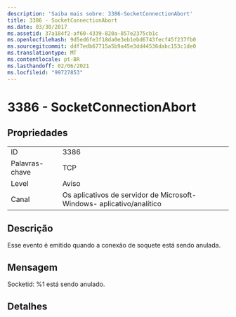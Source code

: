 ```yaml
---
description: 'Saiba mais sobre: 3386-SocketConnectionAbort'
title: 3386 - SocketConnectionAbort
ms.date: 03/30/2017
ms.assetid: 37a184f2-af60-4339-820a-857e2375cb1c
ms.openlocfilehash: 9d5ed6fe3f18da0e3eb1ebd6743fecf45f237fb0
ms.sourcegitcommit: ddf7edb67715a5b9a45e3dd44536dabc153c1de0
ms.translationtype: MT
ms.contentlocale: pt-BR
ms.lasthandoff: 02/06/2021
ms.locfileid: "99727853"
---
```

# <a name="3386---socketconnectionabort"></a>3386 - SocketConnectionAbort

## <a name="properties"></a>Propriedades  
  
|||  
|-|-|  
|ID|3386|  
|Palavras-chave|TCP|  
|Level|Aviso|  
|Canal|Os aplicativos de servidor de Microsoft-Windows- aplicativo/analítico|  
  
## <a name="description"></a>Descrição  

 Esse evento é emitido quando a conexão de soquete está sendo anulada.  
  
## <a name="message"></a>Mensagem  

 Socketid: %1 está sendo anulado.  
  
## <a name="details"></a>Detalhes
